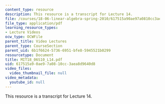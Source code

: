 ```yaml
---
content_type: resource
description: This resource is a transcript for Lecture 14.
file: /courses/18-06-linear-algebra-spring-2010/617515a90ae97a0810cc3aea8d9640d8_MIT18_06S10_L14.pdf
file_type: application/pdf
learning_resource_types:
- Lecture Videos
ocw_type: OCWFile
parent_title: Video Lectures
parent_type: CourseSection
parent_uid: 6b1f6624-5736-6951-bfe8-5945521b0299
resourcetype: Document
title: MIT18_06S10_L14.pdf
uid: 617515a9-0ae9-7a08-10cc-3aea8d9640d8
video_files:
  video_thumbnail_file: null
video_metadata:
  youtube_id: null
---
```

This resource is a transcript for Lecture 14.

